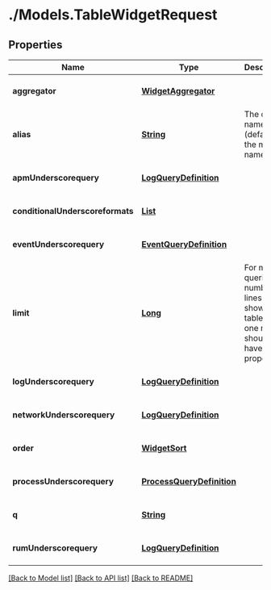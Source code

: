 # ./Models.TableWidgetRequest
## Properties

Name | Type | Description | Notes
------------ | ------------- | ------------- | -------------
**aggregator** | [**WidgetAggregator**][1] |  | [optional] [default to null]
**alias** | [**String**][2] | The column name (defaults to the metric name) | [optional] [default to null]
**apmUnderscorequery** | [**LogQueryDefinition**][3] |  | [optional] [default to null]
**conditionalUnderscoreformats** | [**List**][4] |  | [optional] [default to null]
**eventUnderscorequery** | [**EventQueryDefinition**][5] |  | [optional] [default to null]
**limit** | [**Long**][6] | For metric queries, the number of lines to show in the table. Only one request should have this property. | [optional] [default to null]
**logUnderscorequery** | [**LogQueryDefinition**][3] |  | [optional] [default to null]
**networkUnderscorequery** | [**LogQueryDefinition**][3] |  | [optional] [default to null]
**order** | [**WidgetSort**][7] |  | [optional] [default to null]
**processUnderscorequery** | [**ProcessQueryDefinition**][8] |  | [optional] [default to null]
**q** | [**String**][2] |  | [optional] [default to null]
**rumUnderscorequery** | [**LogQueryDefinition**][3] |  | [optional] [default to null]

[[Back to Model list]][9] [[Back to API list]][10] [[Back to README]][11]

[1]: WidgetAggregator.md
[2]: string.md
[3]: LogQueryDefinition.md
[4]: WidgetConditionalFormat.md
[5]: EventQueryDefinition.md
[6]: long.md
[7]: WidgetSort.md
[8]: ProcessQueryDefinition.md
[9]: ../README.md#documentation-for-models
[10]: ../README.md#documentation-for-api-endpoints
[11]: ../README.md

